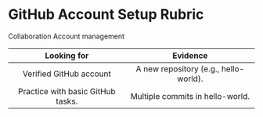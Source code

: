 # GitHub Account Setup Rubric

Collaboration
Account management

| Looking for                       | Evidence                                  |
| :-:                               | :-:                                       |
| Verified GitHub account           | A new repository (e.g., hello-world).     |
| Practice with basic GitHub tasks. | Multiple commits in hello-world.          |
